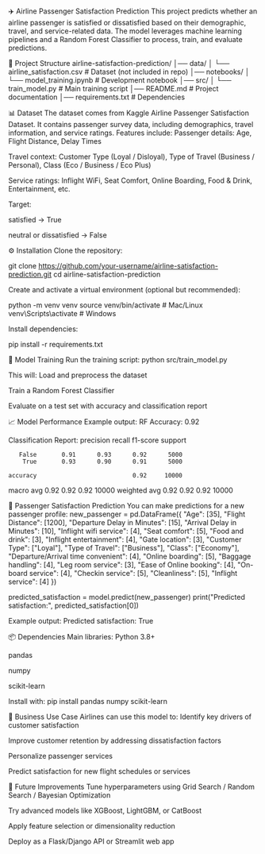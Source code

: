 ✈️ Airline Passenger Satisfaction Prediction
This project predicts whether an airline passenger is satisfied or dissatisfied based on their demographic, travel, and service-related data. The model leverages machine learning pipelines and a Random Forest Classifier to process, train, and evaluate predictions.

📂 Project Structure
airline-satisfaction-prediction/
│── data/
│   └── airline_satisfaction.csv        # Dataset (not included in repo)
│── notebooks/
│   └── model_training.ipynb            # Development notebook
│── src/
│   └── train_model.py                  # Main training script
│── README.md                           # Project documentation
│── requirements.txt                    # Dependencies


📊 Dataset
The dataset comes from Kaggle Airline Passenger Satisfaction Dataset. It contains passenger survey data, including demographics, travel information, and service ratings.
Features include:
Passenger details: Age, Flight Distance, Delay Times


Travel context: Customer Type (Loyal / Disloyal), Type of Travel (Business / Personal), Class (Eco / Business / Eco Plus)


Service ratings: Inflight WiFi, Seat Comfort, Online Boarding, Food & Drink, Entertainment, etc.


Target:


satisfied → True


neutral or dissatisfied → False



⚙️ Installation
Clone the repository:

 git clone https://github.com/your-username/airline-satisfaction-prediction.git
cd airline-satisfaction-prediction


Create and activate a virtual environment (optional but recommended):

 python -m venv venv
source venv/bin/activate   # Mac/Linux
venv\Scripts\activate      # Windows


Install dependencies:

 pip install -r requirements.txt



🚀 Model Training
Run the training script:
python src/train_model.py

This will:
Load and preprocess the dataset


Train a Random Forest Classifier


Evaluate on a test set with accuracy and classification report



📈 Model Performance
Example output:
RF Accuracy: 0.92

Classification Report:
              precision    recall  f1-score   support

       False       0.91      0.93      0.92      5000
        True       0.93      0.90      0.91      5000

    accuracy                           0.92     10000
   macro avg       0.92      0.92      0.92     10000
weighted avg       0.92      0.92      0.92     10000


🔮 Passenger Satisfaction Prediction
You can make predictions for a new passenger profile:
new_passenger = pd.DataFrame({
    "Age": [35],
    "Flight Distance": [1200],
    "Departure Delay in Minutes": [15],
    "Arrival Delay in Minutes": [10],
    "Inflight wifi service": [4],
    "Seat comfort": [5],
    "Food and drink": [3],
    "Inflight entertainment": [4],
    "Gate location": [3],
    "Customer Type": ["Loyal"],
    "Type of Travel": ["Business"],
    "Class": ["Economy"],
    "Departure/Arrival time convenient": [4],
    "Online boarding": [5],
    "Baggage handling": [4],
    "Leg room service": [3],
    "Ease of Online booking": [4],
    "On-board service": [4],
    "Checkin service": [5],
    "Cleanliness": [5],
    "Inflight service": [4]
})

predicted_satisfaction = model.predict(new_passenger)
print("Predicted satisfaction:", predicted_satisfaction[0])

Example output:
Predicted satisfaction: True


📦 Dependencies
Main libraries:
Python 3.8+


pandas


numpy


scikit-learn


Install with:
pip install pandas numpy scikit-learn


🏢 Business Use Case
Airlines can use this model to:
Identify key drivers of customer satisfaction


Improve customer retention by addressing dissatisfaction factors


Personalize passenger services


Predict satisfaction for new flight schedules or services



🔮 Future Improvements
Tune hyperparameters using Grid Search / Random Search / Bayesian Optimization


Try advanced models like XGBoost, LightGBM, or CatBoost


Apply feature selection or dimensionality reduction


Deploy as a Flask/Django API or Streamlit web app



